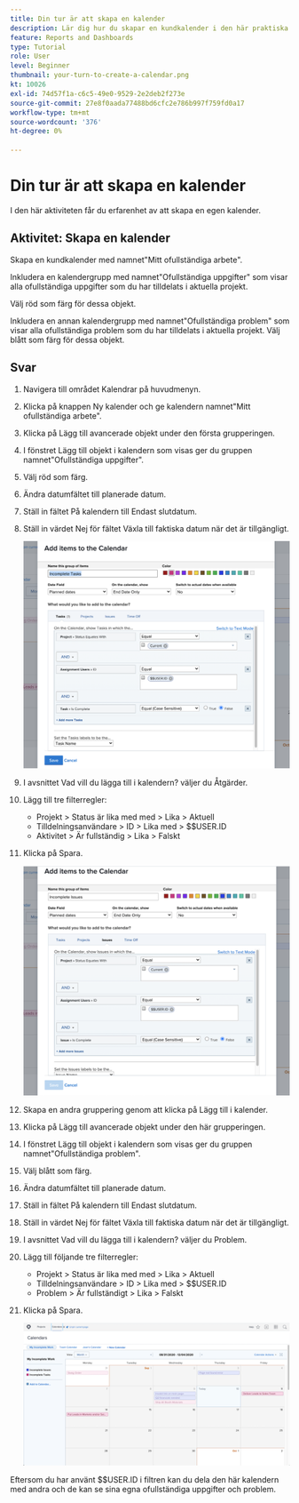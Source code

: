 ```yaml
---
title: Din tur är att skapa en kalender
description: Lär dig hur du skapar en kundkalender i den här praktiska aktiviteten.
feature: Reports and Dashboards
type: Tutorial
role: User
level: Beginner
thumbnail: your-turn-to-create-a-calendar.png
kt: 10026
exl-id: 74d57f1a-c6c5-49e0-9529-2e2deb2f273e
source-git-commit: 27e8f0aada77488bd6cfc2e786b997f759fd0a17
workflow-type: tm+mt
source-wordcount: '376'
ht-degree: 0%

---
```


# Din tur är att skapa en kalender

I den här aktiviteten får du erfarenhet av att skapa en egen kalender.

## Aktivitet: Skapa en kalender

Skapa en kundkalender med namnet&quot;Mitt ofullständiga arbete&quot;.

Inkludera en kalendergrupp med namnet&quot;Ofullständiga uppgifter&quot; som visar alla ofullständiga uppgifter som du har tilldelats i aktuella projekt.

Välj röd som färg för dessa objekt.

Inkludera en annan kalendergrupp med namnet&quot;Ofullständiga problem&quot; som visar alla ofullständiga problem som du har tilldelats i aktuella projekt. Välj blått som färg för dessa objekt.

## Svar

1. Navigera till området Kalendrar på huvudmenyn.
1. Klicka på knappen Ny kalender och ge kalendern namnet&quot;Mitt ofullständiga arbete&quot;.
1. Klicka på Lägg till avancerade objekt under den första grupperingen.
1. I fönstret Lägg till objekt i kalendern som visas ger du gruppen namnet&quot;Ofullständiga uppgifter&quot;.
1. Välj röd som färg.
1. Ändra datumfältet till planerade datum.
1. Ställ in fältet På kalendern till Endast slutdatum.
1. Ställ in värdet Nej för fältet Växla till faktiska datum när det är tillgängligt.

   ![En bild av skärmen där du kan lägga till objekt i en kalender](assets/calendar-activity-1.png)

1. I avsnittet Vad vill du lägga till i kalendern? väljer du Åtgärder.
1. Lägg till tre filterregler:

   * Projekt > Status är lika med med > Lika > Aktuell
   * Tilldelningsanvändare > ID > Lika med > $$USER.ID
   * Aktivitet > Är fullständig > Lika > Falskt

1. Klicka på Spara.

   ![En bild av skärmen där du kan lägga till objekt i en kalender](assets/calendar-activity-2.png)

1. Skapa en andra gruppering genom att klicka på Lägg till i kalender.
1. Klicka på Lägg till avancerade objekt under den här grupperingen.
1. I fönstret Lägg till objekt i kalendern som visas ger du gruppen namnet&quot;Ofullständiga problem&quot;.
1. Välj blått som färg.
1. Ändra datumfältet till planerade datum.
1. Ställ in fältet På kalendern till Endast slutdatum.
1. Ställ in värdet Nej för fältet Växla till faktiska datum när det är tillgängligt.
1. I avsnittet Vad vill du lägga till i kalendern? väljer du Problem.
1. Lägg till följande tre filterregler:

   * Projekt > Status är lika med med > Lika > Aktuell
   * Tilldelningsanvändare > ID > Lika med > $$USER.ID
   * Problem > Är fullständigt > Lika > Falskt

1. Klicka på Spara.

   ![En bild av skärmen där du kan lägga till objekt i en kalender](assets/calendar-activity-3.png)

Eftersom du har använt $$USER.ID i filtren kan du dela den här kalendern med andra och de kan se sina egna ofullständiga uppgifter och problem.
